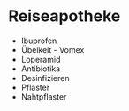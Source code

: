 # Reiseapotheke

- Ibuprofen
- Übelkeit - Vomex
- Loperamid
- Antibiotika
- Desinfizieren
- Pflaster
- Nahtpflaster